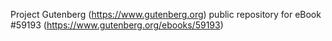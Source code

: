 Project Gutenberg (https://www.gutenberg.org) public repository for
eBook #59193 (https://www.gutenberg.org/ebooks/59193)
